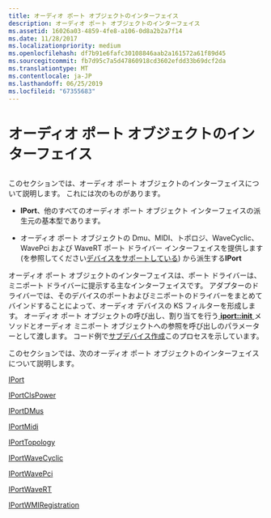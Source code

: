 ```yaml
---
title: オーディオ ポート オブジェクトのインターフェイス
description: オーディオ ポート オブジェクトのインターフェイス
ms.assetid: 16026a03-4859-4fe8-a106-0d8a2b2a7f14
ms.date: 11/28/2017
ms.localizationpriority: medium
ms.openlocfilehash: df7b91e6fafc30108846aab2a161572a61f89d45
ms.sourcegitcommit: fb7d95c7a5d47860918cd3602efdd33b69dcf2da
ms.translationtype: MT
ms.contentlocale: ja-JP
ms.lasthandoff: 06/25/2019
ms.locfileid: "67355683"
---
```

# <a name="audio-port-object-interfaces"></a>オーディオ ポート オブジェクトのインターフェイス


## <span id="ddk_audio_port_object_interfaces_ks"></span><span id="DDK_AUDIO_PORT_OBJECT_INTERFACES_KS"></span>


このセクションでは、オーディオ ポート オブジェクトのインターフェイスについて説明します。 これには次のものがあります。

-   **IPort**、他のすべてのオーディオ ポート オブジェクト インターフェイスの派生元の基本型であります。

-   オーディオ ポート オブジェクトの Dmu、MIDI、トポロジ、WaveCyclic、WavePci および WaveRT ポート ドライバー インターフェイスを提供します (を参照してください[デバイスをサポートしている](https://docs.microsoft.com/windows-hardware/drivers/audio/supporting-a-device)) から派生する**IPort**

オーディオ ポート オブジェクトのインターフェイスは、ポート ドライバーは、ミニポート ドライバーに提示する主なインターフェイスです。 アダプターのドライバーでは、そのデバイスのポートおよびミニポートのドライバーをまとめてバインドすることによって、オーディオ デバイスの KS フィルターを形成します。 オーディオ ポート オブジェクトの呼び出し、割り当てを行う[ **iport::init** ](https://docs.microsoft.com/windows-hardware/drivers/ddi/content/portcls/nf-portcls-iport-init)メソッドとオーディオ ミニポート オブジェクトへの参照を呼び出しのパラメーターとして渡します。 コード例で[サブデバイス作成](https://docs.microsoft.com/windows-hardware/drivers/audio/subdevice-creation)このプロセスを示しています。

このセクションでは、次のオーディオ ポート オブジェクトのインターフェイスについて説明します。

[IPort](https://docs.microsoft.com/windows-hardware/drivers/ddi/content/portcls/nn-portcls-iport)

[IPortClsPower](https://docs.microsoft.com/windows-hardware/drivers/ddi/content/portcls/nn-portcls-iportclspower)

[IPortDMus](https://docs.microsoft.com/windows-hardware/drivers/ddi/content/dmusicks/nn-dmusicks-iportdmus)

[IPortMidi](https://docs.microsoft.com/windows-hardware/drivers/ddi/content/portcls/nn-portcls-iportmidi)

[IPortTopology](https://docs.microsoft.com/windows-hardware/drivers/ddi/content/portcls/nn-portcls-iporttopology)

[IPortWaveCyclic](https://docs.microsoft.com/windows-hardware/drivers/ddi/content/portcls/nn-portcls-iportwavecyclic)

[IPortWavePci](https://docs.microsoft.com/previous-versions/windows/hardware/drivers/ff536905(v=vs.85))

[IPortWaveRT](https://docs.microsoft.com/windows-hardware/drivers/ddi/content/portcls/nn-portcls-iportwavert)

[IPortWMIRegistration](https://docs.microsoft.com/windows-hardware/drivers/ddi/content/portcls/nn-portcls-iportwmiregistration)

 

 





